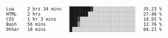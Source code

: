 <!--START_SECTION:waka-->
```text
Lua     2 hrs 34 mins   ████████▓░░░░░░░░░░░░░░░░   35.23 % 
HTML    2 hrs           ███████░░░░░░░░░░░░░░░░░░   27.46 % 
CSS     1 hr 3 mins     ███▓░░░░░░░░░░░░░░░░░░░░░   14.55 % 
Bash    56 mins         ███▒░░░░░░░░░░░░░░░░░░░░░   12.76 % 
Other   18 mins         █░░░░░░░░░░░░░░░░░░░░░░░░   04.21 % 
```
<!--END_SECTION:waka-->
